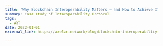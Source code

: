 ```yaml
---
title: 'Why Blockchain Interoperability Matters – and How to Achieve It Securely'
summary: Case study of Interoperability Protocol 
tags:
  - ART
date: 2022-01-01
external_link: https://axelar.network/blog/blockchain-interoperability-how-to-achieve-it-securely

---
```

